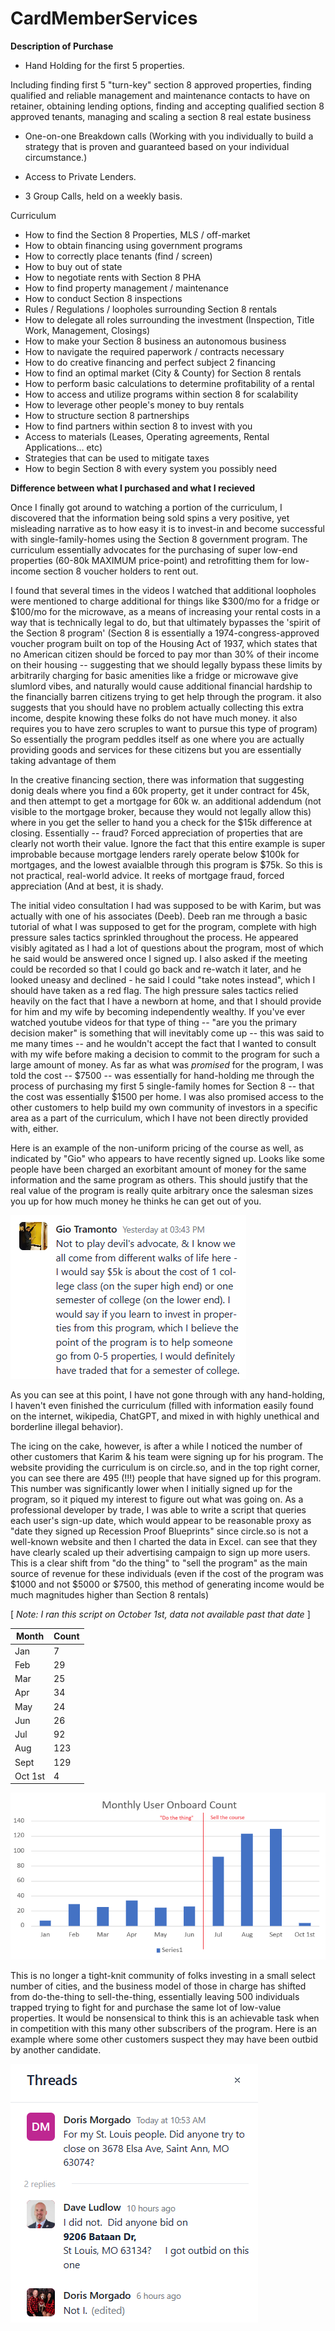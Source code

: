 # CardMemberServices

**Description of Purchase**

- Hand Holding for the first 5 properties.

Including finding first 5 "turn-key" section 8 approved properties, finding qualified and reliable management and maintenance contacts to have on retainer, obtaining lending options, finding and accepting qualified section 8 approved tenants, managing and scaling a section 8 real estate business

- One-on-one Breakdown calls
   (Working with you individually to build a strategy that is proven and guaranteed based on your individual circumstance.)

- Access to Private Lenders.

- 3 Group Calls, held on a weekly basis.

Curriculum
  - How to find the Section 8 Properties, MLS / off-market
  - How to obtain financing using government programs
  - How to correctly place tenants  (find / screen)
  - How to buy out of state
  - How to negotiate rents with Section 8 PHA
  - How to find property management / maintenance
  - How to conduct Section 8 inspections
  - Rules / Regulations / loopholes surrounding Section 8 rentals
  - How to delegate all roles surrounding the investment (Inspection, Title Work, Management, Closings)
  - How to make your Section 8 business an autonomous business
  - How to navigate the required paperwork / contracts necessary
  - How to do creative financing and perfect subject 2 financing
  - How to find an optimal market (City & County) for Section 8 rentals
  - How to perform basic calculations to determine profitability of a rental
  - How to access and utilize programs within section 8 for scalability
  - How to leverage other people's money to buy rentals
  - How to structure section 8 partnerships
  - How to find partners within section 8 to invest with you
  - Access to materials (Leases, Operating agreements, Rental Applications… etc)
  - Strategies that can be used to mitigate taxes
  - How to begin Section 8 with every system you possibly need


**Difference between what I purchased and what I recieved**

Once I finally got around to watching a portion of the curriculum, I discovered that the information being sold spins a very positive, yet misleading narrative as to how easy it is to invest-in and become successful with single-family-homes using the Section 8 government program.  The curriculum essentially advocates for the purchasing of super low-end properties (60-80k MAXIMUM price-point) and retrofitting them for low-income section 8 voucher holders to rent out.  

I found that several times in the videos I watched that additional loopholes were mentioned to charge additional for things like $300/mo for a fridge or $100/mo for the microwave, as a means of increasing your rental costs in a way that is technically legal to do, but that ultimately bypasses the 'spirit of the Section 8 program' (Section 8 is essentially a 1974-congress-approved voucher program built on top of the Housing Act of 1937, which states that no American citizen should be forced to pay mor than 30% of their income on their housing -- suggesting that we should legally bypass these limits by arbitrarily charging for basic amenities like a fridge or microwave give slumlord vibes, and naturally would cause additional financial hardship to the financially barren citizens trying to get help through the program.  it also suggests that you should have no problem actually collecting this extra income, despite knowing these folks do not have much money.  it also requires you to have zero scruples to want to pursue this type of program)  So essentially the program peddles itself as one where you are actually providing goods and services for these citizens but you are essentially taking advantage of them

In the creative financing section, there was information that suggesting donig deals where you find a 60k property, get it under contract for 45k, and then attempt to get a mortgage for 60k w. an additional addendum (not visible to the mortgage broker, because they would not legally allow this) where in you get the seller to hand you a check for the $15k difference at closing.  Essentially -- fraud?  Forced appreciation of properties that are clearly not worth their value.  Ignore the fact that this entire example is super improbable because mortgage lenders rarely operate below $100k for mortgages, and the lowest avaialble through this program is $75k.  So this is not practical, real-world advice.  It reeks of mortgage fraud, forced appreciation (And at best, it is shady.


The initial video consultation I had was supposed to be with Karim, but was actually with one of his associates (Deeb).  Deeb ran me through a basic tutorial of what I was supposed to get for the program, complete with high pressure sales tactics sprinkled throughout the process.  He appeared visibly agitated as I had a lot of questions about the program, most of which he said would be answered once I signed up.  I also asked if the meeting could be recorded so that I could go back and re-watch it later, and he looked uneasy and declined - he said I could "take notes instead", which I should have taken as a red flag.  The high pressure sales tactics relied heavily on the fact that I have a newborn at home, and that I should provide for him and my wife by becoming independently wealthy.  If you've ever watched youtube videos for that type of thing -- "are you the primary decision maker" is something that will inevitably come up -- this was said to me many times -- and he wouldn't accept the fact that I wanted to consult with my wife before making a decision to commit to the program for such a large amount of money.  As far as what was *promised* for the program, I was told the cost -- $7500 -- was essentially for hand-holding me through the process of purchasing my first 5 single-family homes for Section 8 -- that the cost was essentially $1500 per home.  I was also promised access to the other customers to help build my own community of investors in a specific area as a part of the curriculum, which I have not been directly provided with, either.

Here is an example of the non-uniform pricing of the course as well, as indicated by "Gio" who appears to have recently signed up.  Looks like some people have been charged an exorbitant amount of money for the same information and the same program as others.  This should justify that the real value of the program is really quite arbitrary once the salesman sizes you up for how much money he thinks he can get out of you.

![Gio said the course was $5000.  Is it $5000 or $7500 ?](gio_5k.png)

As you can see at this point, I have not gone through with any hand-holding, I haven't even finished the curriculum (filled with information easily found on the internet, wikipedia, ChatGPT, and mixed in with highly unethical and borderline illegal behavior).

The icing on the cake, however, is after a while I noticed the number of other customers that Karim & his team were signing up for his program.  The website providing the curriculum is on circle.so, and in the top right corner, you can see there are 495 (!!!) people that have signed up for this program.  This number was significantly lower when I initially signed up for the program, so it piqued my interest to figure out what was going on.  As a professional developer by trade, I was able to write a script that queries each user's sign-up date, which would appear to be reasonable proxy as "date they signed up Recession Proof Blueprints" since circle.so is not a well-known website and then I charted the data in Excel.  can see that they have clearly scaled up their advertising campaign to sign up more users.  This is a clear shift from "do the thing" to "sell the program" as the main source of revenue for these individuals (even if the cost of the program was $1000 and not $5000 or $7500, this method of generating income would be much magnitudes higher than Section 8 rentals)

[ *Note: I ran this script on October 1st, data not available past that date* ]

| Month | Count |
|----|----|
|Jan | 7 |
| Feb | 29 |
| Mar | 25 |
| Apr | 34 |
| May | 24 |
| Jun | 26 |
| Jul | 92 |
| Aug | 123 |
| Sept | 129 |
| Oct 1st | 4 |

![Statistics From Scraper](stats.png)


This is no longer a tight-knit community of folks investing in a small select number of cities, and the business model of those in charge has shifted from do-the-thing to sell-the-thing, essentially leaving 500 individuals trapped trying to fight for and purchase the same lot of low-value properties.  It would be nonsensical to think this is an achievable task when in competition with this many other subscribers of the program.  Here is an example where some other customers suspect they may have been outbid by another candidate.

![Customers Possibly Bidding Against Each Other](customers_possibly_bidding_against_each_other.png)